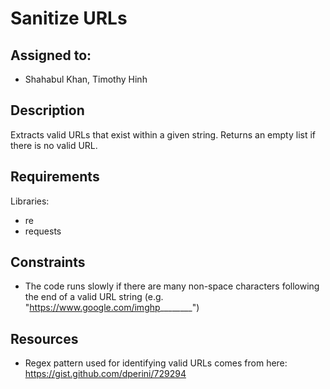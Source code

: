 # Sanitize URLs

## Assigned to:
- Shahabul Khan, Timothy Hinh

## Description
Extracts valid URLs that exist within a given string. Returns an empty list if there is no valid URL.

## Requirements
Libraries:
- re
- requests

## Constraints
- The code runs slowly if there are many non-space characters following the end of a valid URL string (e.g. "https://www.google.com/imghp________")

## Resources
- Regex pattern used for identifying valid URLs comes from here: https://gist.github.com/dperini/729294


